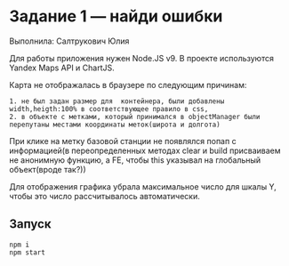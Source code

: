 # Задание 1 — найди ошибки

Выполнила: Салтрукович Юлия

Для работы приложения нужен Node.JS v9. В проекте используются Yandex Maps API и ChartJS.

Карта не отображалась в браузере по следующим причинам:

```
1. не был задан размер для  контейнера, были добавлены width,heigth:100% в соответствующее правило в css,
2. в объекте с метками, который принимался в objectManager были перепутаны местами координаты меток(широта и долгота) 
```

При клике на метку базовой станции не появлялся попап с информацией(в переопределенных методах clear и build присваиваем не анонимную функцию, а FE, чтобы this указывал на глобальный объект(вроде так?))

Для отображения графика убрала максимальное число для шкалы Y, чтобы это число рассчитывалось автоматически.

## Запуск

```
npm i
npm start
```
